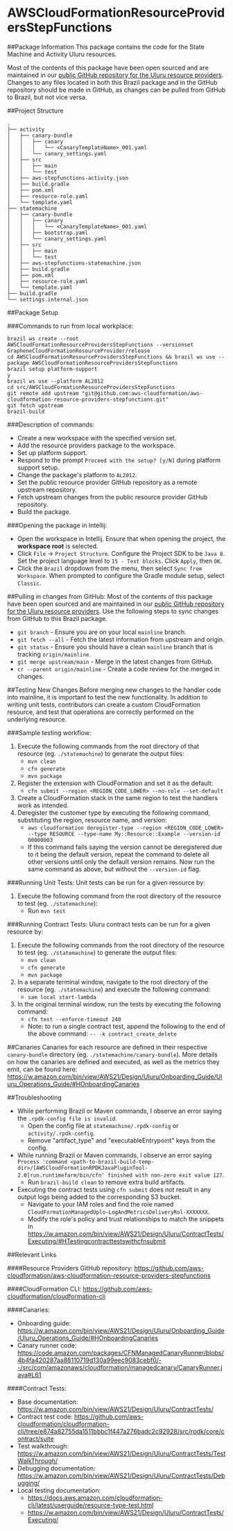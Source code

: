 # AWSCloudFormationResourceProvidersStepFunctions

##Package Information
This package contains the code for the State Machine and Activity Uluru resources.

Most of the contents of this package have been open sourced and are maintained in our [public GitHub repository for the Uluru resource providers](https://github.com/aws-cloudformation/aws-cloudformation-resource-providers-stepfunctions). Changes to any files located in both this Brazil package and in the GitHub repository should be made in GitHub, as changes can be pulled from GitHub to Brazil, but not vice versa. 

##Project Structure
```
.
├── activity
│   ├── canary-bundle
│   │   ├── canary
│   │   │   └── <CanaryTemplateName>_001.yaml
│   │   └── canary_settings.yaml 
│   ├── src
│   │   ├── main 
│   │   └── test 
│   ├── aws-stepfunctions-activity.json
│   ├── build.gradle
│   ├── pom.xml
│   ├── resource-role.yaml
│   └── template.yaml
├── statemachine
│   ├── canary-bundle
│   │   ├── canary
│   │   │   └── <CanaryTemplateName>_001.yaml
│   │   ├── bootstrap.yaml
│   │   └── canary_settings.yaml 
│   ├── src
│   │   ├── main 
│   │   └── test 
│   ├── aws-stepfunctions-statemachine.json
│   ├── build.gradle
│   ├── pom.xml
│   ├── resource-role.yaml
│   └── template.yaml
├── build.gradle
└── settings.internal.json
```

##Package Setup

###Commands to run from local workplace:
```
brazil ws create --root AWSCloudFormationResourceProvidersStepFunctions --versionset GrapheneCloudFormationResourceProvider/release
cd AWSCloudFormationResourceProvidersStepFunctions && brazil ws use --package AWSCloudFormationResourceProvidersStepFunctions
brazil setup platform-support
y
brazil ws use --platform AL2012
cd src/AWSCloudFormationResourceProvidersStepFunctions
git remote add upstream "git@github.com:aws-cloudformation/aws-cloudformation-resource-providers-stepfunctions.git"
git fetch upstream
brazil-build
```
###Description of commands:
- Create a new workspace with the specified version set. 
- Add the resource providers package to the workspace. 
- Set up platform support.
- Respond to the prompt `Proceed with the setup? [y/N]` during platform support setup.
- Change the package's platform to `AL2012`.
- Set the public resource provider GitHub repository as a remote upstream repository.
- Fetch upstream changes from the public resource provider GitHub repository.
- Build the package.

###Opening the package in Intellij:
- Open the workspace in Intellij. Ensure that when opening the project, the **workspace root** is selected.
- Click `File` -> `Project Structure`. Configure the Project SDK to be `Java 8`. Set the project language level to `15 - Text blocks`. Click `Apply`, then `OK`. 
- Click the `Brazil` dropdown from the menu, then select `Sync from Workspace`. When prompted to configure the Gradle module setup, select `Classic`.

##Pulling in changes from GitHub:
Most of the contents of this package have been open sourced and are maintained in our [public GitHub repository for the Uluru resource providers](https://github.com/aws-cloudformation/aws-cloudformation-resource-providers-stepfunctions). Use the following steps to sync changes from GitHub to this Brazil package. 
- `git branch` - Ensure you are on your local `mainline` branch.
- `git fetch --all` - Fetch the latest information from upstream and origin.
- `git status` - Ensure you should have a clean `mainline` branch that is tracking `origin/mainline`.
- `git merge upstream/main` - Merge in the latest changes from GitHub.
- `cr --parent origin/mainline` - Create a code review for the merged in changes. 

##Testing New Changes
Before merging new changes to the handler code into mainline, it is important to test the new functionality. In addition to writing unit tests, contributors can create a custom CloudFormation resource, and test that operations are correctly performed on the underlying resource.

###Sample testing workflow:
1. Execute the following commands from the root directory of that resource (eg. `./statemachine`) to generate the output files:
    - `mvn clean`
    - `cfn generate`
    - `mvn package`
2. Register the extension with CloudFormation and set it as the default:
    - `cfn submit --region <REGION_CODE_LOWER> --no-role --set-default`
3. Create a CloudFormation stack in the same region to test the handlers work as intended.
4. Deregister the customer type by executing the following command, substituting the region, resource name, and version:
    - `aws cloudformation deregister-type --region <REGION_CODE_LOWER> --type RESOURCE --type-name My::Resource::Example --version-id 00000003`
    - If this command fails saying the version cannot be deregistered due to it being the default version, repeat the command to delete all other versions until only the default version remains. Now run the same command as above, but without the `--version-id` flag.

###Running Unit Tests:
Unit tests can be run for a given resource by:
1. Execute the following command from the root directory of the resource to test (eg. `./statemachine`):
    - Run `mvn test`

###Running Contract Tests:
Uluru contract tests can be run for a given resource by:
1. Execute the following commands from the root directory of the resource to test (eg. `./statemachine`) to generate the output files:
    - `mvn clean`
    - `cfn generate`
    - `mvn package`
2. In a separate terminal window, navigate to the  root directory of the resource (eg. `./statemachine`) and execute the following command:
    - `sam local start-lambda`
3. In the original terminal window, run the tests by executing the following command:
    - `cfn test --enforce-timeout 240`
    - Note: to run a single contract test, append the following to the end of the above command: `-- -k contract_create_delete`

##Canaries
Canaries for each resource are defined in their respective `canary-bundle` directory (eg. `./statemachine/canary-bundle`). More details on how the canaries are defined and executed, as well as the metrics they emit, can be found here: https://w.amazon.com/bin/view/AWS21/Design/Uluru/Onboarding_Guide/Uluru_Operations_Guide/#HOnboardingCanaries

##Troubleshooting
- While performing Brazil or Maven commands, I observe an error saying the `.rpdk-config file is invalid`.
  - Open the config file at `statemachine/.rpdk-config` or `activity/.rpdk-config`.
  - Remove "artifact_type" and "executableEntrypoint" keys from the config.
- While running Brazil or Maven commands, I observe an error saying `Process 'command <path-to-brazil-build-temp-dir>/[AWSCloudFormationRPDKJavaPluginTool-2.0]run.runtimefarm/bin/cfn' finished with non-zero exit value 127`.
  - Run `brazil-build clean` to remove extra build artifacts.
- Executing the contract tests using `cfn submit` does not result in any output logs being added to the corresponding S3 bucket.
  - Navigate to your IAM roles and find the role named `CloudFormationManagedUplo-LogAndMetricsDeliveryRol-XXXXXXX`.
  - Modify the role's policy and trust relationships to match the snippets in https://w.amazon.com/bin/view/AWS21/Design/Uluru/ContractTests/Executing/#HTestingcontracttestswithcfnsubmit

##Relevant Links

####Resource Providers GitHub repository: https://github.com/aws-cloudformation/aws-cloudformation-resource-providers-stepfunctions

####CloudFormation CLI: https://github.com/aws-cloudformation/cloudformation-cli

####Canaries:
- Onboarding guide: https://w.amazon.com/bin/view/AWS21/Design/Uluru/Onboarding_Guide/Uluru_Operations_Guide/#HOnboardingCanaries
- Canary runner code: https://code.amazon.com/packages/CFNManagedCanaryRunner/blobs/4b4fa420287aa88110719d130a99eec9083cebf0/--/src/com/amazonaws/cloudformation/managedcanary/CanaryRunner.java#L61

####Contract Tests:
- Base documentation: https://w.amazon.com/bin/view/AWS21/Design/Uluru/ContractTests/
- Contract test code: https://github.com/aws-cloudformation/cloudformation-cli/tree/e874a82755da1511bbbc1f447a276badc2c92928/src/rpdk/core/contract/suite
- Test walkthrough: https://w.amazon.com/bin/view/AWS21/Design/Uluru/ContractTests/TestWalkThrough/
- Debugging documentation: https://w.amazon.com/bin/view/AWS21/Design/Uluru/ContractTests/Debugging/
- Local testing documentation:
    - https://docs.aws.amazon.com/cloudformation-cli/latest/userguide/resource-type-test.html
    - https://w.amazon.com/bin/view/AWS21/Design/Uluru/ContractTests/Executing/


    
